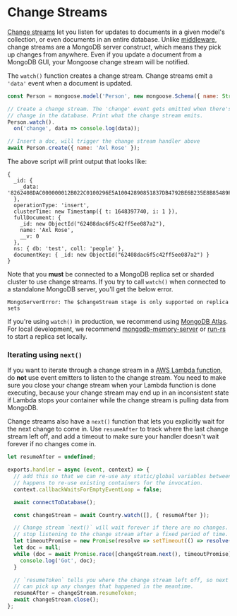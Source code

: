 # Change Streams

[Change streams](https://www.mongodb.com/developer/languages/javascript/nodejs-change-streams-triggers/) let you listen for updates to documents in a given model's collection, or even documents in an entire database.
Unlike [middleware](middleware.html), change streams are a MongoDB server construct, which means they pick up changes from anywhere.
Even if you update a document from a MongoDB GUI, your Mongoose change stream will be notified.

The `watch()` function creates a change stream.
Change streams emit a `'data'` event when a document is updated.

```javascript
const Person = mongoose.model('Person', new mongoose.Schema({ name: String }));

// Create a change stream. The 'change' event gets emitted when there's a
// change in the database. Print what the change stream emits.
Person.watch().
  on('change', data => console.log(data));

// Insert a doc, will trigger the change stream handler above
await Person.create({ name: 'Axl Rose' });
```

The above script will print output that looks like:

```no-highlight
{
  _id: {
    _data: '8262408DAC000000012B022C0100296E5A10042890851837DB4792BE6B235E8B85489F46645F6964006462408DAC6F5C42FF5EE087A20004'
  },
  operationType: 'insert',
  clusterTime: new Timestamp({ t: 1648397740, i: 1 }),
  fullDocument: {
    _id: new ObjectId("62408dac6f5c42ff5ee087a2"),
    name: 'Axl Rose',
    __v: 0
  },
  ns: { db: 'test', coll: 'people' },
  documentKey: { _id: new ObjectId("62408dac6f5c42ff5ee087a2") }
}
```

Note that you **must** be connected to a MongoDB replica set or sharded cluster to use change streams.
If you try to call `watch()` when connected to a standalone MongoDB server, you'll get the below error.

```no-highlight
MongoServerError: The $changeStream stage is only supported on replica sets
```

If you're using `watch()` in production, we recommend using [MongoDB Atlas](https://www.mongodb.com/atlas/database).
For local development, we recommend [mongodb-memory-server](https://www.npmjs.com/package/mongodb-memory-server) or [run-rs](https://www.npmjs.com/package/run-rs) to start a replica set locally.

### Iterating using `next()`

If you want to iterate through a change stream in a [AWS Lambda function](lambda.html), do **not** use event emitters to listen to the change stream.
You need to make sure you close your change stream when your Lambda function is done executing, because your change stream may end up in an inconsistent state if Lambda stops your container while the change stream is pulling data from MongoDB.

Change streams also have a `next()` function that lets you explicitly wait for the next change to come in.
Use `resumeAfter` to track where the last change stream left off, and add a timeout to make sure your handler doesn't wait forever if no changes come in.

```javascript
let resumeAfter = undefined;

exports.handler = async (event, context) => {
  // add this so that we can re-use any static/global variables between function calls if Lambda
  // happens to re-use existing containers for the invocation.
  context.callbackWaitsForEmptyEventLoop = false;

  await connectToDatabase();

  const changeStream = await Country.watch([], { resumeAfter });

  // Change stream `next()` will wait forever if there are no changes. So make sure to
  // stop listening to the change stream after a fixed period of time.
  let timeoutPromise = new Promise(resolve => setTimeout(() => resolve(false), 1000));
  let doc = null;
  while (doc = await Promise.race([changeStream.next(), timeoutPromise])) {
    console.log('Got', doc);
  }

  // `resumeToken` tells you where the change stream left off, so next function instance
  // can pick up any changes that happened in the meantime.
  resumeAfter = changeStream.resumeToken;
  await changeStream.close();
};
```
